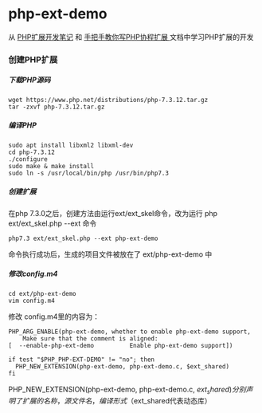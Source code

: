 # php-ext-demo

从 [PHP扩展开发笔记](https://github.com/php-extension-research/php-ext) 和 [手把手教你写PHP协程扩展 ](https://github.com/php-extension-research/study) 文档中学习PHP扩展的开发

### 创建PHP扩展

##### 下载PHP源码

    wget https://www.php.net/distributions/php-7.3.12.tar.gz
    tar -zxvf php-7.3.12.tar.gz

##### 编译PHP

    sudo apt install libxml2 libxml-dev
    cd php-7.3.12
    ./configure
    sudo make & make install
    sudo ln -s /usr/local/bin/php /usr/bin/php7.3

##### 创建扩展

在php 7.3.0之后，创建方法由运行ext/ext_skel命令，改为运行 php ext/ext_skel.php --ext <name> 命令

    php7.3 ext/ext_skel.php --ext php-ext-demo

命令执行成功后，生成的项目文件被放在了 ext/php-ext-demo 中

##### 修改config.m4

    cd ext/php-ext-demo
    vim config.m4

修改 config.m4里的内容为：

    PHP_ARG_ENABLE(php-ext-demo, whether to enable php-ext-demo support,
        Make sure that the comment is aligned:
    [  --enable-php-ext-demo          Enable php-ext-demo support])

    if test "$PHP_PHP-EXT-DEMO" != "no"; then
      PHP_NEW_EXTENSION(php-ext-demo, php-ext-demo.c, $ext_shared)
    fi


PHP_NEW_EXTENSION(php-ext-demo, php-ext-demo.c, $ext_shared) 分别声明了扩展的名称，源文件名，编译形式（$ext_shared代表动态库）



